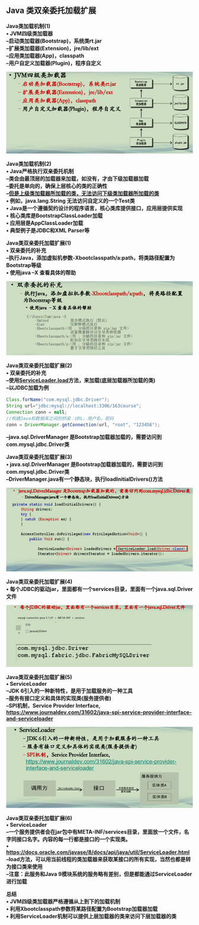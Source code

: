 ## Java 类双亲委托加载扩展

**Java类加载机制(1)**  
**• JVM四级类加载器**  
**–启动类加载器(Bootstrap)，系统类rt.jar**  
**–扩展类加载器(Extension)，jre/lib/ext**  
**–应用类加载器(App)，classpath**  
**–用户自定义加载器(Plugin)，程序自定义**  



<img src="./JVM四级类加载器.png" alt="JVM四级类加载器" style="zoom:80%;" />



**Java类加载机制(2)**  
**• Java严格执行双亲委托机制**  
**–类会由最顶层的加载器来加载，如没有，才由下级加载器加载**  
**–委托是单向的，确保上层核心的类的正确性**  
**–<u>但是上级类加载器所加载的类，无法访问下级类加载器所加载的类</u>**  
**• 例如，java.lang.String 无法访问自定义的一个Test类**  
**• Java是一个遵循契约设计的程序语言，核心类库提供接口，应用层提供实现**  
**• 核心类库是BootstrapClassLoader加载**  
**• 应用层是AppClassLoader加载**  
**• 典型例子是JDBC和XML Parser等**  



**Java类双亲委托加载扩展(1)**  
**• 双亲委托的补充**  
**–执行Java，添加虚拟机参数-Xbootclasspath/a:path，将类路径配置为Bootstrap等级**  
**• 使用java –X 查看具体的帮助**  

![Java类双亲委托加载扩展1](./Java类双亲委托加载扩展1.png)



**Java类双亲委托加载扩展(2)**  
**• 双亲委托的补充**  
**–使用[ServiceLoader.load]()方法，来加载(底层加载器所加载的类)**  
**–以JDBC加载为例**  

```java
Class.forName("com.mysql.jdbc.Driver");
String url="jdbc:mysql://localhost:3306/163course";  
Connection conn = null;
//构建Java和数据库之间的桥梁：URL，用户名，密码
conn = DriverManager.getConnection(url, "root", "123456");
```

**–java.sql.DriverManager 是Bootstrap加载器加载的，需要访问到com.mysql.jdbc.Driver类**  



**Java类双亲委托加载扩展(3)**  
**• java.sql.DriverManager 是Bootstrap加载器加载的，需要访问到com.mysql.jdbc.Driver类**  
**–DriverManager.java有一个静态块，执行loadInitialDrivers()方法**  

<img src="./Java类双亲委托加载扩展3.png" alt="Java类双亲委托加载扩展3" style="zoom:80%;" />



**Java类双亲委托加载扩展(4)**  
**• 每个JDBC的驱动jar，里面都有一个services目录，里面有一个java.sql.Driver文件**  

<img src="./Java类双亲委托加载扩展4.png" alt="Java类双亲委托加载扩展4" style="zoom:80%;" />



**Java类双亲委托加载扩展(5)**  
**• ServiceLoader**  
**–JDK 6引入的一种新特性，是用于加载服务的一种工具**  
**–服务有接口定义和具体的实现类(服务提供者)**  
**–SPI机制，Service Provider Interface,**  
**https://www.journaldev.com/31602/java-spi-service-provider-interface-and-serviceloader**  



<img src="./Java类双亲委托加载扩展5.png" alt="Java类双亲委托加载扩展5" style="zoom:80%;" />





**Java类双亲委托加载扩展(6)**  
**• ServiceLoader**  
**–一个服务提供者会在jar包中有META-INF/services目录，里面放一个文件，名字同接口名字。内容的每一行都是接口的一个实现类。**  
**• https://docs.oracle.com/javase/8/docs/api/java/util/ServiceLoader.html**  
**–load方法，可以用当前线程的类加载器来获取某接口的所有实现，当然也都是转为接口类来使用**  
**–注意：此服务和Java 9模块系统的服务略有差别，但是都能通过ServiceLoader进行加载**  



**总结**  
**• JVM四级类加载器严格遵循从上到下的加载机制**  
**• 利用Xbootclasspath参数将某路径配置为Bootstrap加载器加载**  
**• 利用ServiceLoader机制可以提供上层加载器的类来访问下层加载器的类**  





